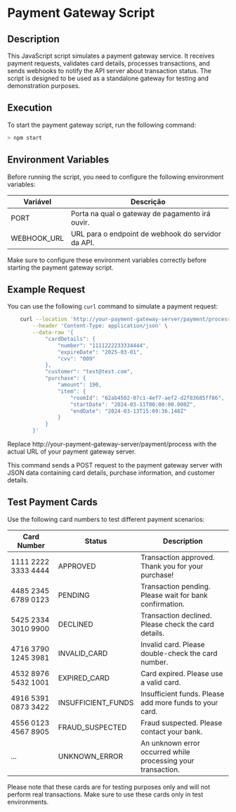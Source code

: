 # Payment Gateway Script

## Description

This JavaScript script simulates a payment gateway service. It receives payment requests, validates card details, processes transactions, and sends webhooks to notify the API server about transaction status. The script is designed to be used as a standalone gateway for testing and demonstration purposes.

## Execution

To start the payment gateway script, run the following command:

```bash
> npm start
```

## Environment Variables

Before running the script, you need to configure the following environment variables:

| Variável       | Descrição                                     |
| -------------- | --------------------------------------------- |
| PORT           | Porta na qual o gateway de pagamento irá ouvir.  |
| WEBHOOK_URL    | URL para o endpoint de webhook do servidor da API. |

Make sure to configure these environment variables correctly before starting the payment gateway script.

## Example Request

You can use the following `curl` command to simulate a payment request:

```bash
    curl --location 'http://your-payment-gateway-server/payment/process' \
        --header 'Content-Type: application/json' \
        --data-raw '{
            "cardDetails": {
                "number": "1111222233334444",
                "expireDate": "2025-03-01",
                "cvv": "009"
            },
            "customer": "test@test.com",
            "purchase": {
                "amount": 190,
                "item": {
                    "roomId": "62ab4502-07c1-4ef7-aef2-d2f83685ff86",
                    "startDate": "2024-03-11T00:00:00.000Z",
                    "endDate": "2024-03-13T15:09:36.148Z"
                }
            }
        }'
```

Replace http://your-payment-gateway-server/payment/process with the actual URL of your payment gateway server.

This command sends a POST request to the payment gateway server with JSON data containing card details, purchase information, and customer details.

## Test Payment Cards

Use the following card numbers to test different payment scenarios:


| Card Number         | Status                 | Description                                                   |
| ------------------- | ---------------------- | ------------------------------------------------------------- |
| 1111 2222 3333 4444 | APPROVED               | Transaction approved. Thank you for your purchase!            |
| 4485 2345 6789 0123 | PENDING                | Transaction pending. Please wait for bank confirmation.        |
| 5425 2334 3010 9900 | DECLINED               | Transaction declined. Please check the card details.          |
| 4716 3790 1245 3981 | INVALID_CARD           | Invalid card. Please double-check the card number.            |
| 4532 8976 5432 1001 | EXPIRED_CARD           | Card expired. Please use a valid card.                        |
| 4916 5391 0873 3422 | INSUFFICIENT_FUNDS     | Insufficient funds. Please add more funds to your card.        |
| 4556 0123 4567 8905 | FRAUD_SUSPECTED        | Fraud suspected. Please contact your bank.                    |
| ...                 | UNKNOWN_ERROR          | An unknown error occurred while processing your transaction.  |

Please note that these cards are for testing purposes only and will not perform real transactions. Make sure to use these cards only in test environments.
